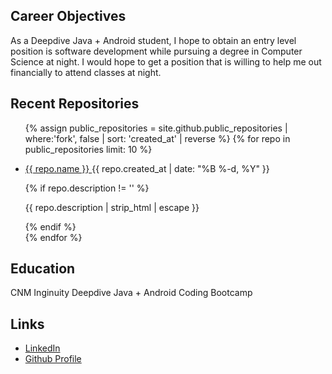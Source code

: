 ## Career Objectives 

As a Deepdive Java + Android student, I hope to obtain an entry level position is software development while pursuing a degree in Computer Science at night. I would hope to get a position that is willing to help me out financially to attend  classes at night.  

## Recent Repositories

<ul>
  {% assign public_repositories = site.github.public_repositories | where:'fork', false | sort: 'created_at' | reverse %}
  {% for repo in public_repositories limit: 10 %}
    <li>
      <p>
        <a href="{{ repo.html_url }}">
        {{ repo.name }}
        </a> {{ repo.created_at | date: "%B %-d, %Y" }}
      </p>
      {% if repo.description != '' %}
        <p>
          {{ repo.description | strip_html | escape }}
        </p>
      {% endif %}
    </li>
  {% endfor %}
</ul>

## Education 

CNM Inginuity Deepdive Java + Android Coding Bootcamp

## Links 

+ [LinkedIn](https://www.linkedin.com/in/quentin-dye-8a23a5192/)
+ [Github Profile](https://github.com/Quentin-D-NM)
